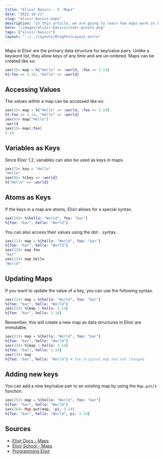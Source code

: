 ```yaml
---
title: "Elixir Basics - 5. Maps"
date: "2021-10-21"
slug: "elixir-basics-maps"
description: "In this article, we are going to learn how maps work in Elixir."
hero: "/images/elixir-basics/cover-purple.png"
tags: ["elixir-basics"]
layout: "../../layouts/BlogPostLayout.astro"
---
```


Maps in Elixir are the primary data structure for key/value pairs. Unlike a keyword list, they allow keys of any time and are un-ordered. Maps can be created like so:

```elixir
iex(3)> map = %{"Hello" => :world, :foo => 3.14}
%{:foo => 3.14, "Hello" => :world}
```

## Accessing Values

The values within a map can be accessed like so:

```elixir
iex(3)> map = %{"Hello" => :world, :foo => 3.14}
%{:foo => 3.14, "Hello" => :world}
iex(4)> map["Hello"]
:world
iex(5)> map[:foo]
3.14
```

## Variables as Keys

Since Elixir 1.2, variables can also be used as keys in maps.

```elixir
iex(7)> key = "Hello"
"Hello"
iex(8)> %{key => :world}
%{"Hello" => :world}
```

## Atoms as Keys

If the keys in a map are atoms, Elixir allows for a special syntax.

```elixir
iex(10)> %{hello: "World", foo: "bar"}
%{foo: "bar", hello: "World"}
```

You can also access their values using the dot `.` syntax.

```elixir
iex(11)> map = %{hello: "World", foo: "bar"}
%{foo: "bar", hello: "World"}
iex(12)> map.foo
"bar"
iex(13)> map.hello
"World"
```

## Updating Maps

If you want to update the value of a key, you can use the following syntax.

```elixir
iex(21)> map = %{hello: "World", foo: "bar"}
%{foo: "bar", hello: "World"}
iex(22)> %{map | hello: 3.14}
%{foo: "bar", hello: 3.14}
```

Remember, this will create a new map as data structures in Elixir are immutable.

```elixir
iex(21)> map = %{hello: "World", foo: "bar"}
%{foo: "bar", hello: "World"}
iex(22)> %{map | hello: 3.14}
%{foo: "bar", hello: 3.14}
iex(23)> map
%{foo: "bar", hello: "World"} # the original map has not changed
```

## Adding new keys

You can add a new key/value pair to an existing map by using the `Map.put/3` function.

```elixir
iex(25)> map = %{hello: "World", foo: "bar"}
%{foo: "bar", hello: "World"}
iex(26)> Map.put(map, :pi, 3.14)
%{foo: "bar", hello: "World", pi: 3.14}
```

## Sources

- [Elixir Docs - Maps](https://elixir-lang.org/getting-started/keywords-and-maps.html#maps)
- [Elixir School - Maps](https://elixirschool.com/en/lessons/basics/collections/#maps)
- [Programming Elixir](https://pragprog.com/titles/elixir16/programming-elixir-1-6/)
